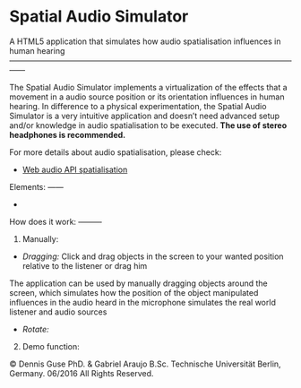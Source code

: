 Spatial Audio Simulator
=======================


A HTML5 application that simulates how audio spatialisation influences in human
hearing
——————————————————————————————————————


The Spatial Audio Simulator implements a virtualization of the effects that a movement in a audio source position or its orientation influences in human hearing.
In difference to a physical experimentation, the Spatial Audio Simulator is a very intuitive application and doesn’t need advanced setup and/or knowledge in audio spatialisation to be executed. **The use of stereo headphones is recommended.**

For more details about audio spatialisation, please check: 

* [Web audio API spatialisation](https://developer.mozilla.org/en-US/docs/Web/API/Web_Audio_API/Web_audio_spatialization_basics "Title") 



Elements:
——

* 

How does it work:
———

1. Manually:

* *Dragging:* Click and drag objects in the screen to your wanted position relative to the listener or drag him  

The application can be used by manually dragging objects around the screen, which simulates how the position of the object manipulated influences in the audio heard in the microphone  simulates the real world listener and audio sources 

* *Rotate:* 

2. Demo function:

















© Dennis Guse PhD. & Gabriel Araujo B.Sc. Technische Universität Berlin, Germany. 06/2016 All Rights Reserved.